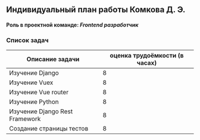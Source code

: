 ## Индивидуальный план работы Комкова Д. Э.

#### Роль в проектной команде: _Frontend разработчик_

### Список задач

| Описание задачи | оценка трудоёмкости (в часах) |
|-----------------|-------------------------------|
| Изучение Django      |   8   |
| Изучение Vuex      |   8   |
| Изучение Vue router       |   8   |
| Изучение Python       |   8   |
| Изучение Django Rest Framework       |   8   |
| Создание страницы тестов      |   8   |
